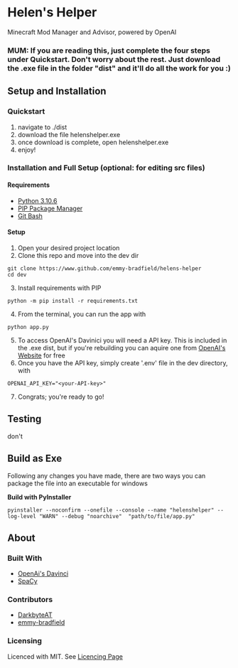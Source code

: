 # Helen's Helper
Minecraft Mod Manager and Advisor, powered by OpenAI

### MUM: If you are reading this, just complete the four steps under Quickstart. Don't worry about the rest. Just download the .exe file in the folder "dist" and it'll do all the work for you :)

## Setup and Installation

### Quickstart

1. navigate to ./dist
2. download the file helenshelper.exe
3. once download is complete, open helenshelper.exe
4. enjoy!

### Installation and Full Setup (optional: for editing src files)

#### Requirements
* [Python 3.10.6](https://www.python.org/downloads/)
* [PIP Package Manager](https://pypi.org/project/pip/)
* [Git Bash](https://git-scm.com/downloads)

#### Setup
1. Open your desired project location
2. Clone this repo and move into the dev dir
```
git clone https://www.github.com/emmy-bradfield/helens-helper
cd dev
```
3. Install requirements with PIP
```
python -m pip install -r requirements.txt
```
4. From the terminal, you can run the app with
```
python app.py
```
5. To access OpenAI's Davinici you will need a API key. This is included in the .exe dist, but if you're rebuilding you can aquire one from [OpenAI's Website](https://openai.com/api/) for free
6. Once you have the API key, simply create '.env' file in the dev directory, with
```
OPENAI_API_KEY="<your-API-key>"
```
7. Congrats; you're ready to go!


## Testing
don't

## Build as Exe
Following any changes you have made, there are two ways you can package the file into an executable for windows

**Build with PyInstaller**
```
pyinstaller --noconfirm --onefile --console --name "helenshelper" --log-level "WARN" --debug "noarchive"  "path/to/file/app.py"
```

## About

### Built With
* [OpenAi's Davinci](https://www.github.com/openai)
* [SpaCy](https://github.com/explosion/spaCy)

### Contributors
* [DarkbyteAT](https://www.github.com/darkbyteAT)
* [emmy-bradfield](https://www.github.com/emmy-bradfield)

### Licensing
Licenced with MIT. See [Licencing Page](https://github.com/emmy-bradfield/helens-helper/blob/master/LICENSE)
